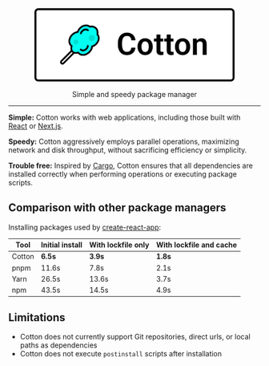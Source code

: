 <div align="center">
	<img width="400" src="logo.svg">
</div>

<p align="center">
  Simple and speedy package manager
</p>

---

**Simple:** Cotton works with web applications, including those built with [React](https://reactjs.org/) or [Next.js](https://nextjs.org/).

**Speedy:** Cotton aggressively employs parallel operations, maximizing network and disk throughput, without sacrificing efficiency or simplicity.

**Trouble free:** Inspired by [Cargo](https://crates.io/), Cotton ensures that all dependencies are installed correctly when performing operations or executing package scripts.

## Comparison with other package managers

Installing packages used by [create-react-app](https://create-react-app.dev/):

| Tool | Initial install | With lockfile only | With lockfile and cache |
| --- | --- | --- | --- |
| Cotton | **6.5s** | **3.9s** | **1.8s** |
| pnpm | 11.6s | 7.8s | 2.1s |
| Yarn | 26.5s | 13.6s | 3.7s |
| npm | 43.5s | 14.5s | 4.9s |

## Limitations

* Cotton does not currently support Git repositories, direct urls, or local paths as dependencies
* Cotton does not execute `postinstall` scripts after installation